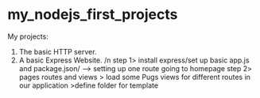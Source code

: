 # my_nodejs_first_projects
 My projects:
 1. The basic HTTP server.
 2. A basic Express Website. /n
 step 1> install express/set up basic app.js and package.json/ --> setting up one route going to homepage
 step 2> pages routes and views > load some Pugs views for different routes in our application >define folder for template 
